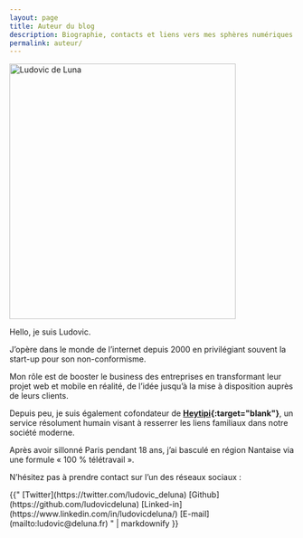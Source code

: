 ```yaml
---
layout: page
title: Auteur du blog
description: Biographie, contacts et liens vers mes sphères numériques
permalink: auteur/
---
```


<img class="selfie" src="{{ 'assets/images/selfie.jpg' | absolute_url }}" alt="Ludovic de Luna" width="400" height="452">

Hello, je suis Ludovic.

J’opère dans le monde de l’internet depuis 2000 en privilégiant souvent la start-up pour son non-conformisme.

Mon rôle est de booster le business des entreprises en transformant leur projet web et mobile en réalité, de l’idée jusqu’à la mise à disposition auprès de leurs clients.

Depuis peu, je suis également cofondateur de **[Heytipi](http://www.heytipi.com){:target="blank"}**, un service résolument humain visant à resserrer les liens familiaux dans notre société moderne.

Après avoir sillonné Paris pendant 18 ans, j’ai basculé en région Nantaise via une formule « 100 % télétravail ».

N’hésitez pas à prendre contact sur l’un des réseaux sociaux :

<div class="about-contact">
{{"
[Twitter](https://twitter.com/ludovic_deluna)
[Github](https://github.com/ludovicdeluna)
[Linked-in](https://www.linkedin.com/in/ludovicdeluna/)
[E-mail](mailto:ludovic@deluna.fr)
" | markdownify }}
</div>
